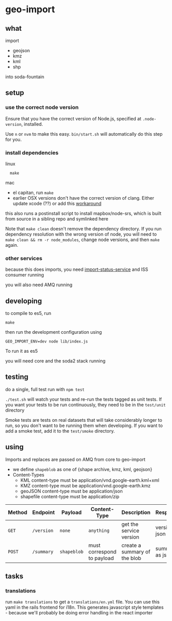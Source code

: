 # geo-import

## what
import
* geojson
* kmz
* kml
* shp


into soda-fountain


## setup

### use the correct node version

Ensure that you have the correct version of Node.js, specified at `.node-version`, installed.

Use `n` or `nvm` to make this easy. `bin/start.sh` will automatically do this step for you.

### install dependencies

linux
```
  make
```

mac
  * el capitan, run `make`
  * earlier OSX versions don't have the correct version of clang. Either update xcode (??) or add this [workaround](https://github.com/Homebrew/homebrew/issues/40653)

this also runs a postinstall script to install mapbox/node-srs,
which is built from source in a sibling repo and symlinked here

Note that `make clean` doesn't remove the dependency directory. If you run dependency resolution with the wrong version of node, you will need to `make clean && rm -r node_modules`, change node versions, and then `make` again.

### other services
because this does imports, you need [import-status-service](https://github.com/socrata/import-status-service) and ISS consumer running

you will also need AMQ running


## developing
to compile to es5, run
```
make
```
then run the development configuration using
```
GEO_IMPORT_ENV=dev node lib/index.js
```

To run it as es5

you will need core and the soda2 stack running

## testing

do a single, full test run with `npm test`

`./test.sh` will watch your tests and re-run the tests tagged as unit tests. If you want your tests to be run continuously, they need to be in the `test/unit` directory

Smoke tests are tests on real datasets that will take considerably longer to run, so you don't
want to be running them when developing. If you want to add a smoke test, add it to the `test/smoke` directory.

## using
Imports and replaces are passed on AMQ from core to geo-import


* we define `shapeblob` as one of {shape archive, kmz, kml, geojson}
* Content-Types
  * KML content-type must be application/vnd.google-earth.kml+xml
  * KMZ content-type must be application/vnd.google-earth.kmz
  * geoJSON content-type must be application/json
  * shapefile content-type must be application/zip


| Method | Endpoint   | Payload | Content-Type | Description              | Response |
| ------ | ---------- | ------- | ------------ |  ----------------------- | -------- |
| `GET`  | `/version` | `none`  | `anything `  | get the service version  | version as json |
| `POST` | `/summary` | `shapeblob` | must correspond to payload | create a summary of the blob | summary as json |

## tasks

### translations
run `make translations` to get a `translations/en.yml` file. You can use this yaml in the rails frontend for i18n. This generates javascript style templates - because we'll probably be doing error handling in the react importer
